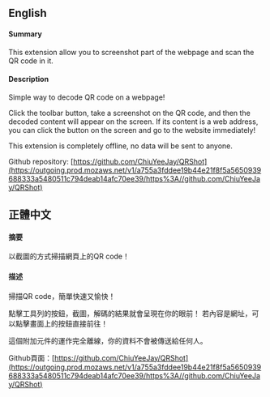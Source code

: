 ## English

#### Summary

This extension allow you to screenshot part of the webpage and scan the QR code in it.

#### Description

Simple way to decode QR code on a webpage!

Click the toolbar button, take a screenshot on the QR code, and then the decoded content will appear on the screen.
If its content is a web address, you can click the button on the screen and go to the website immediately!

This extension is completely offline, no data will be sent to anyone.

Github repository: [https://github.com/ChiuYeeJay/QRShot](https://outgoing.prod.mozaws.net/v1/a755a3fddee19b44e21f8f5a5650939688333a5480511c794deab14afc70ee39/https%3A//github.com/ChiuYeeJay/QRShot)

## 正體中文

#### 摘要

以截圖的方式掃描網頁上的QR code！  

#### 描述

掃描QR code，簡單快速又愉快！

點擊工具列的按鈕，截圖，解碼的結果就會呈現在你的眼前！
若內容是網址，可以點擊畫面上的按鈕直接前往！

這個附加元件的運作完全離線，你的資料不會被傳送給任何人。

Github頁面：[https://github.com/ChiuYeeJay/QRShot](https://outgoing.prod.mozaws.net/v1/a755a3fddee19b44e21f8f5a5650939688333a5480511c794deab14afc70ee39/https%3A//github.com/ChiuYeeJay/QRShot)



